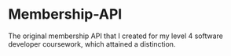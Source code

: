 # Membership-API
The original membership API that I created for my level 4 software developer coursework, which attained a distinction. 
